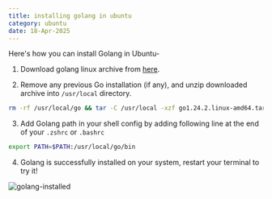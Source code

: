 ```yaml
---
title: installing golang in ubuntu
category: ubuntu
date: 18-Apr-2025
---
```


Here's how you can install Golang in Ubuntu-

1. Download golang linux archive from <a href="https://go.dev/dl/" target="_blank">here</a>.

2. Remove any previous Go installation (if any), and unzip downloaded archive into `/usr/local` directory.

```bash
rm -rf /usr/local/go && tar -C /usr/local -xzf go1.24.2.linux-amd64.tar.gz
```

3. Add Golang path in your shell config by adding following line at the end of your `.zshrc` or `.bashrc`

```bash
export PATH=$PATH:/usr/local/go/bin
```

4. Golang is successfully installed on your system, restart your terminal to try it!

<img class="dev-tip-img" src="https://res.cloudinary.com/akulsrivastavadotcom/image/upload/v1744967308/content/devtips/ubuntu/installing-golang-in-ubuntu/golang-installed.png" alt="golang-installed">
